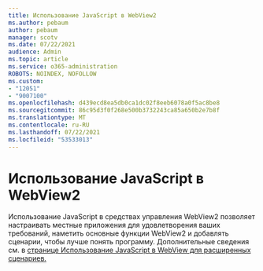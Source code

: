 ```yaml
---
title: Использование JavaScript в WebView2
ms.author: pebaum
author: pebaum
manager: scotv
ms.date: 07/22/2021
audience: Admin
ms.topic: article
ms.service: o365-administration
ROBOTS: NOINDEX, NOFOLLOW
ms.custom:
- "12051"
- "9007100"
ms.openlocfilehash: d439ecd8ea5db0ca1dc02f8eeb6078a0f5ac8be8
ms.sourcegitcommit: 86c95d3f0f268e500b3732243ca85a650b2e7b8f
ms.translationtype: MT
ms.contentlocale: ru-RU
ms.lasthandoff: 07/22/2021
ms.locfileid: "53533013"
---
```

# <a name="use-javascript-in-webview2"></a>Использование JavaScript в WebView2

Использование JavaScript в средствах управления WebView2 позволяет настраивать местные приложения для удовлетворения ваших требований, наметить основные функции WebView2 и добавлять сценарии, чтобы лучше понять программу. Дополнительные сведения см. в [странице Использование JavaScript в WebView для расширенных сценариев.](/microsoft-edge/webview2/how-to/javascript)
